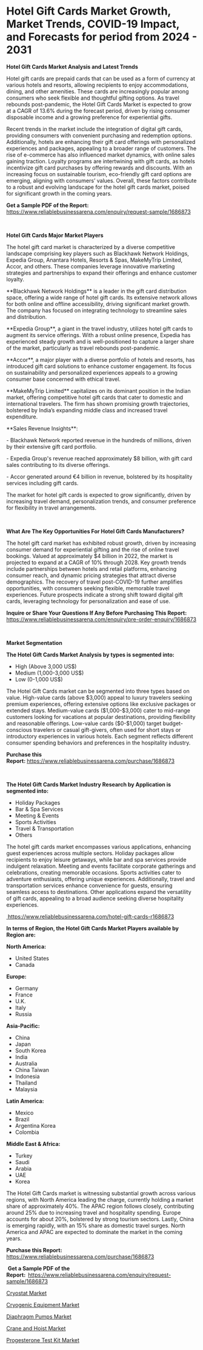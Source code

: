 <p><h1>Hotel Gift Cards Market Growth, Market Trends, COVID-19 Impact, and Forecasts for period from 2024 - 2031</h1></p><p><strong>Hotel Gift Cards Market Analysis and Latest Trends</strong></p>
<p><p>Hotel gift cards are prepaid cards that can be used as a form of currency at various hotels and resorts, allowing recipients to enjoy accommodations, dining, and other amenities. These cards are increasingly popular among consumers who seek flexible and thoughtful gifting options. As travel rebounds post-pandemic, the Hotel Gift Cards Market is expected to grow at a CAGR of 13.6% during the forecast period, driven by rising consumer disposable income and a growing preference for experiential gifts.</p><p>Recent trends in the market include the integration of digital gift cards, providing consumers with convenient purchasing and redemption options. Additionally, hotels are enhancing their gift card offerings with personalized experiences and packages, appealing to a broader range of customers. The rise of e-commerce has also influenced market dynamics, with online sales gaining traction. Loyalty programs are intertwining with gift cards, as hotels incentivize gift card purchases by offering rewards and discounts. With an increasing focus on sustainable tourism, eco-friendly gift card options are emerging, aligning with consumers’ values. Overall, these factors contribute to a robust and evolving landscape for the hotel gift cards market, poised for significant growth in the coming years.</p></p>
<p><strong>Get a Sample PDF of the Report:&nbsp;</strong> <a href="https://www.reliablebusinessarena.com/enquiry/request-sample/1686873?utm_campaign=1816&utm_medium=2&utm_source=Github&utm_content=ia&utm_term=29102024&utm_id=hotel-gift-cards">https://www.reliablebusinessarena.com/enquiry/request-sample/1686873</a></p>
<p>&nbsp;</p>
<p><strong>Hotel Gift Cards Major Market Players</strong></p>
<p><p>The hotel gift card market is characterized by a diverse competitive landscape comprising key players such as Blackhawk Network Holdings, Expedia Group, Anantara Hotels, Resorts & Spas, MakeMyTrip Limited, Accor, and others. These companies leverage innovative marketing strategies and partnerships to expand their offerings and enhance customer loyalty.</p><p>**Blackhawk Network Holdings** is a leader in the gift card distribution space, offering a wide range of hotel gift cards. Its extensive network allows for both online and offline accessibility, driving significant market growth. The company has focused on integrating technology to streamline sales and distribution.</p><p>**Expedia Group**, a giant in the travel industry, utilizes hotel gift cards to augment its service offerings. With a robust online presence, Expedia has experienced steady growth and is well-positioned to capture a larger share of the market, particularly as travel rebounds post-pandemic.</p><p>**Accor**, a major player with a diverse portfolio of hotels and resorts, has introduced gift card solutions to enhance customer engagement. Its focus on sustainability and personalized experiences appeals to a growing consumer base concerned with ethical travel.</p><p>**MakeMyTrip Limited** capitalizes on its dominant position in the Indian market, offering competitive hotel gift cards that cater to domestic and international travelers. The firm has shown promising growth trajectories, bolstered by India’s expanding middle class and increased travel expenditure.</p><p>**Sales Revenue Insights**: </p><p>- Blackhawk Network reported revenue in the hundreds of millions, driven by their extensive gift card portfolio.</p><p>- Expedia Group's revenue reached approximately $8 billion, with gift card sales contributing to its diverse offerings.</p><p>- Accor generated around €4 billion in revenue, bolstered by its hospitality services including gift cards.</p><p>The market for hotel gift cards is expected to grow significantly, driven by increasing travel demand, personalization trends, and consumer preference for flexibility in travel arrangements.</p></p>
<p>&nbsp;</p>
<p><strong>What Are The Key Opportunities For Hotel Gift Cards Manufacturers?</strong></p>
<p><p>The hotel gift card market has exhibited robust growth, driven by increasing consumer demand for experiential gifting and the rise of online travel bookings. Valued at approximately $4 billion in 2022, the market is projected to expand at a CAGR of 10% through 2028. Key growth trends include partnerships between hotels and retail platforms, enhancing consumer reach, and dynamic pricing strategies that attract diverse demographics. The recovery of travel post-COVID-19 further amplifies opportunities, with consumers seeking flexible, memorable travel experiences. Future prospects indicate a strong shift toward digital gift cards, leveraging technology for personalization and ease of use.</p></p>
<p><strong>Inquire or Share Your Questions If Any Before Purchasing This Report:</strong> <a href="https://www.reliablebusinessarena.com/enquiry/pre-order-enquiry/1686873?utm_campaign=1816&utm_medium=2&utm_source=Github&utm_content=ia&utm_term=29102024&utm_id=hotel-gift-cards">https://www.reliablebusinessarena.com/enquiry/pre-order-enquiry/1686873</a></p>
<p>&nbsp;</p>
<p><strong>Market Segmentation</strong></p>
<p><strong>The Hotel Gift Cards Market Analysis by types is segmented into:</strong></p>
<p><ul><li>High (Above 3,000 US$)</li><li>Medium (1,000-3,000 US$)</li><li>Low (0-1,000 US$)</li></ul></p>
<p><p>The Hotel Gift Cards market can be segmented into three types based on value. High-value cards (above $3,000) appeal to luxury travelers seeking premium experiences, offering extensive options like exclusive packages or extended stays. Medium-value cards ($1,000-$3,000) cater to mid-range customers looking for vacations at popular destinations, providing flexibility and reasonable offerings. Low-value cards ($0-$1,000) target budget-conscious travelers or casual gift-givers, often used for short stays or introductory experiences in various hotels. Each segment reflects different consumer spending behaviors and preferences in the hospitality industry.</p></p>
<p><strong>Purchase this Report:&nbsp;</strong><a href="https://www.reliablebusinessarena.com/purchase/1686873?utm_campaign=1816&utm_medium=2&utm_source=Github&utm_content=ia&utm_term=29102024&utm_id=hotel-gift-cards">https://www.reliablebusinessarena.com/purchase/1686873</a></p>
<p>&nbsp;</p>
<p><strong>The Hotel Gift Cards Market Industry Research by Application is segmented into:</strong></p>
<p><ul><li>Holiday Packages</li><li>Bar & Spa Services</li><li>Meeting & Events</li><li>Sports Activities</li><li>Travel & Transportation</li><li>Others</li></ul></p>
<p><p>The hotel gift cards market encompasses various applications, enhancing guest experiences across multiple sectors. Holiday packages allow recipients to enjoy leisure getaways, while bar and spa services provide indulgent relaxation. Meeting and events facilitate corporate gatherings and celebrations, creating memorable occasions. Sports activities cater to adventure enthusiasts, offering unique experiences. Additionally, travel and transportation services enhance convenience for guests, ensuring seamless access to destinations. Other applications expand the versatility of gift cards, appealing to a broad audience seeking diverse hospitality experiences.</p></p>
<p><a href="https://www.reliablebusinessarena.com/hotel-gift-cards-r1686873?utm_campaign=1816&utm_medium=2&utm_source=Github&utm_content=ia&utm_term=29102024&utm_id=hotel-gift-cards">&nbsp;https://www.reliablebusinessarena.com/hotel-gift-cards-r1686873</a></p>
<p><strong>In terms of Region, the Hotel Gift Cards Market Players available by Region are:</strong></p>
<p>
    <p> <strong> North America: </strong>
        <ul>
            <li>United States</li>
            <li>Canada</li>
        </ul>
        </p> 
    <p> <strong> Europe: </strong>
        <ul>
            <li>Germany</li>
            <li>France</li>
            <li>U.K.</li>
            <li>Italy</li>
            <li>Russia</li>
        </ul>
        </p> 
    <p> <strong> Asia-Pacific: </strong>
        <ul>
            <li>China</li>
            <li>Japan</li>
            <li>South Korea</li>
            <li>India</li>
            <li>Australia</li>
            <li>China Taiwan</li>
            <li>Indonesia</li>
            <li>Thailand</li>
            <li>Malaysia</li>
        </ul>
        </p> 
    <p> <strong> Latin America: </strong>
        <ul>
            <li>Mexico</li>
            <li>Brazil</li>
            <li>Argentina Korea</li>
            <li>Colombia</li>
        </ul>
        </p> 
    <p> <strong> Middle East & Africa: </strong>
        <ul>
            <li>Turkey</li>
            <li>Saudi</li>
            <li>Arabia</li>
            <li>UAE</li>
            <li>Korea</li>
        </ul>
    </p>
    </p>
<p><p>The Hotel Gift Cards market is witnessing substantial growth across various regions, with North America leading the charge, currently holding a market share of approximately 40%. The APAC region follows closely, contributing around 25% due to increasing travel and hospitality spending. Europe accounts for about 20%, bolstered by strong tourism sectors. Lastly, China is emerging rapidly, with an 15% share as domestic travel surges. North America and APAC are expected to dominate the market in the coming years.</p></p>
<p><strong>Purchase this Report: </strong><a href="https://www.reliablebusinessarena.com/purchase/1686873?utm_campaign=1816&utm_medium=2&utm_source=Github&utm_content=ia&utm_term=29102024&utm_id=hotel-gift-cards">https://www.reliablebusinessarena.com/purchase/1686873</a></p>
<p>&nbsp;<strong>Get a Sample PDF of the Report:&nbsp;&nbsp;</strong><a href="https://www.reliablebusinessarena.com/enquiry/request-sample/1686873?utm_campaign=1816&utm_medium=2&utm_source=Github&utm_content=ia&utm_term=29102024&utm_id=hotel-gift-cards">https://www.reliablebusinessarena.com/enquiry/request-sample/1686873</a></p>
<p><strong></strong></p>
<p><p><a href="https://www.linkedin.com/pulse/cryostat-market2024-2031-industry-insights-investment-opportunities-r4yxf?utm_campaign=1816&utm_medium=2&utm_source=Github&utm_content=ia&utm_term=29102024&utm_id=hotel-gift-cards">Cryostat Market</a></p><p><a href="https://www.linkedin.com/pulse/cryogenic-equipment-market-research-report-exploring-size-revenue-izl5f?utm_campaign=1816&utm_medium=2&utm_source=Github&utm_content=ia&utm_term=29102024&utm_id=hotel-gift-cards">Cryogenic Equipment Market</a></p><p><a href="https://www.linkedin.com/pulse/diaphragm-pumps-market-navigating-challenges-unlocking-potential-l2gxf?utm_campaign=1816&utm_medium=2&utm_source=Github&utm_content=ia&utm_term=29102024&utm_id=hotel-gift-cards">Diaphragm Pumps Market</a></p><p><a href="https://www.linkedin.com/pulse/crane-hoist-revenue-growth-report-2024-2031-athenaur-sdujf?utm_campaign=1816&utm_medium=2&utm_source=Github&utm_content=ia&utm_term=29102024&utm_id=hotel-gift-cards">Crane and Hoist Market</a></p><p><a href="https://github.com/DianaWilson796/Market-Research-Report-List-1/blob/main/progesterone-test-kit-market.md?utm_campaign=1816&utm_medium=2&utm_source=Github&utm_content=ia&utm_term=29102024&utm_id=hotel-gift-cards">Progesterone Test Kit Market</a></p></p>
